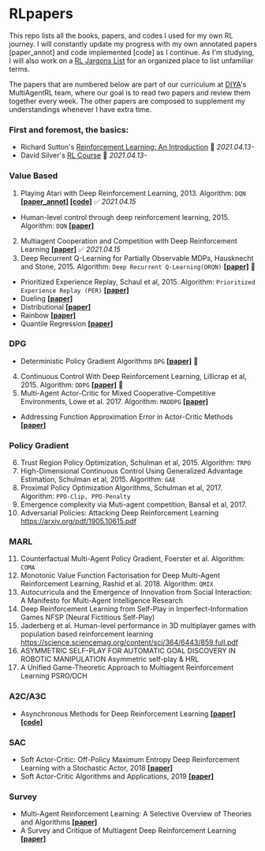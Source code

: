 # RLpapers

This repo lists all the books, papers, and codes I used for my own RL journey.
I will constantly update my progress with my own annotated papers [paper_annot] and code implemented [code] as I continue.
As I'm studying, I will also work on a [RL Jargons List](https://docs.google.com/spreadsheets/d/1TtQPn9n78hDxVIOh44XMBY4sJA3ST4iV2b_Qbw4r5cM/edit#gid=0) for an organized place to list unfamiliar terms.

The papers that are numbered below are part of our curriculum at [DIYA](https://blog.diyaml.com/)'s MultiAgentRL team, where our goal is to read two papers and review them together every week. The other papers are composed to supplement my understandings whenever I have extra time.

### First and foremost, the basics:
- Richard Sutton's [Reinforcement Learning: An Introduction](http://incompleteideas.net/book/the-book.html) 🚧 *2021.04.13-*
- David Silver's [RL Course](https://youtube.com/playlist?list=PLqYmG7hTraZBiG_XpjnPrSNw-1XQaM_gB) 🚧 *2021.04.13-*

### Value Based
1. Playing Atari with Deep Reinforcement Learning, 2013. Algorithm: `DQN` **[[paper_annot]](https://github.com/tylertaewook/RLpapers/blob/main/DQN_annot.pdf) [[code]](../master/DQN.ipynb)** ✅ *2021.04.15*
- Human-level control through deep reinforcement learning, 2015. Algorithm: `DQN` **[[paper]](https://storage.googleapis.com/deepmind-media/dqn/DQNNaturePaper.pdf)**
2. Multiagent Cooperation and Competition with Deep Reinforcement Learning **[[paper]](https://arxiv.org/pdf/1511.08779.pdf)** ✅ *2021.04.15*
3. Deep Recurrent Q-Learning for Partially Observable MDPs, Hausknecht and Stone, 2015. Algorithm: `Deep Recurrent Q-Learning(DRQN)` **[[paper]](https://arxiv.org/abs/1507.06527)** 🚧
- Prioritized Experience Replay, Schaul et al, 2015. Algorithm: `Prioritized Experience Replay (PER)` **[[paper]](https://arxiv.org/abs/1511.05952)**
- Dueling **[[paper]](https://arxiv.org/pdf/1511.06581.pdf)**
- Distributional **[[paper]](https://arxiv.org/pdf/1707.06887.pdf)**
- Rainbow **[[paper]](https://arxiv.org/abs/1710.02298)**
- Quantile Regression **[[paper]](https://arxiv.org/abs/1710.10044)**

### DPG
- Deterministic Policy Gradient Algorithms `DPG` **[[paper]](http://proceedings.mlr.press/v32/silver14.pdf)** 🚧
4. Continuous Control With Deep Reinforcement Learning, Lillicrap et al, 2015. Algorithm: `DDPG` **[[paper]](https://arxiv.org/abs/1509.02971)** 🚧
5. Multi-Agent Actor-Critic for Mixed Cooperative-Competitive Environments, Lowe et al. 2017. Algorithm: `MADDPG` **[[paper]](https://arxiv.org/abs/1706.02275)**
- Addressing Function Approximation Error in Actor-Critic Methods **[[paper]](https://arxiv.org/pdf/1802.09477.pdf)**

### Policy Gradient
6. Trust Region Policy Optimization, Schulman et al, 2015. Algorithm: `TRPO`
7. High-Dimensional Continuous Control Using Generalized Advantage Estimation, Schulman et al, 2015. Algorithm: `GAE`
8. Proximal Policy Optimization Algorithms, Schulman et al, 2017. Algorithm: `PPO-Clip, PPO-Penalty`
9. Emergence complexity via Muti-agent competition, Bansal et al, 2017.
10. Adversarial Policies: Attacking Deep Reinforcement Learning https://arxiv.org/pdf/1905.10615.pdf

### MARL
11. Counterfactual Multi-Agent Policy Gradient, Foerster et al. Algorithm: `COMA`
12. Monotonic Value Function Factorisation for Deep Multi-Agent Reinforcement Learning, Rashid et al. 2018. Algorithm: `QMIX`
13. Autocurricula and the Emergence of Innovation from Social Interaction: A Manifesto for Multi-Agent Intelligence Research
14. Deep Reinforcement Learning from Self-Play in Imperfect-Information Games NFSP (Neural Fictitious Self-Play)
15. Jaderberg et al. Human-level performance in 3D multiplayer games with population based reinforcement learning https://science.sciencemag.org/content/sci/364/6443/859.full.pdf
16. ASYMMETRIC SELF-PLAY FOR AUTOMATIC GOAL DISCOVERY IN ROBOTIC MANIPULATION Asymmetric self-play & HRL
17. A Unified Game-Theoretic Approach to Multiagent Reinforcement Learning PSRO/DCH

### A2C/A3C
- Asynchronous Methods for Deep Reinforcement Learning **[[paper]](https://arxiv.org/pdf/1602.01783.pdf) [[code]]()**

### SAC
- Soft Actor-Critic: Off-Policy Maximum Entropy Deep Reinforcement Learning with a Stochastic Actor, 2018 **[[paper]](https://arxiv.org/abs/1801.01290)**
- Soft Actor-Critic Algorithms and Applications, 2019 **[[paper]](https://arxiv.org/abs/1801.01290)**
 
### Survey
- Multi-Agent Reinforcement Learning: A Selective Overview of Theories and Algorithms **[[paper]](https://arxiv.org/pdf/1911.10635.pdf)**
- A Survey and Critique of Multiagent Deep Reinforcement Learning **[[paper]](https://arxiv.org/pdf/1810.05587.pdf)**




